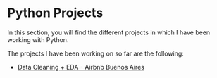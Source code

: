 # Python Projects

In this section, you will find the different projects in which I have been working with Python.

The projects I have been working on so far are the following:

- [Data Cleaning + EDA - Airbnb Buenos Aires](https://github.com/morales-francisco/Python-Projects/tree/main/Airbnb-Buenos_Aires)
